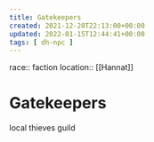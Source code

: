 ```yaml
---
title: Gatekeepers
created: 2021-12-20T22:13:00+00:00
updated: 2022-01-15T12:44:41+00:00
tags: [ dh-npc ]
---
```

race:: faction
location:: [[Hannat]]
# Gatekeepers
local thieves guild